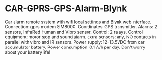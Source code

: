 # CAR-GPRS-GPS-Alarm-Blynk
Car alarm remote system with wifi local settings and Blynk web interface. 
 Connection: gprs modem SIM800C. 
 Coordinates: GPS transmitter. 
 Alarms: 2 sensors, InfraRed Human and Vibro sensor.
 Control: 2 ralays. Control equipment: motor stop and sound alarm.
 extra sensors: any, NO contacts in parallel with vibro and IR sensors.
 Power supply: 12-13.5VDC from car accumulator battery.
 Power consumption: 0.1 A/h per day. Don't worry about your battery life!
 
 

